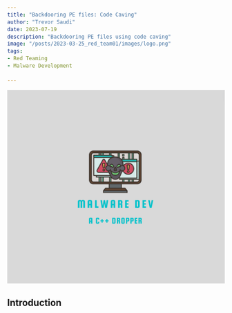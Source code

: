 ```yaml
---
title: "Backdooring PE files: Code Caving"
author: "Trevor Saudi"
date: 2023-07-19
description: "Backdooring PE files using code caving"
image: "/posts/2023-03-25_red_team01/images/logo.png"
tags:
- Red Teaming
- Malware Development

---
```

![image](/posts/2023-03-25_red_team02/images/logo.png)


## Introduction

